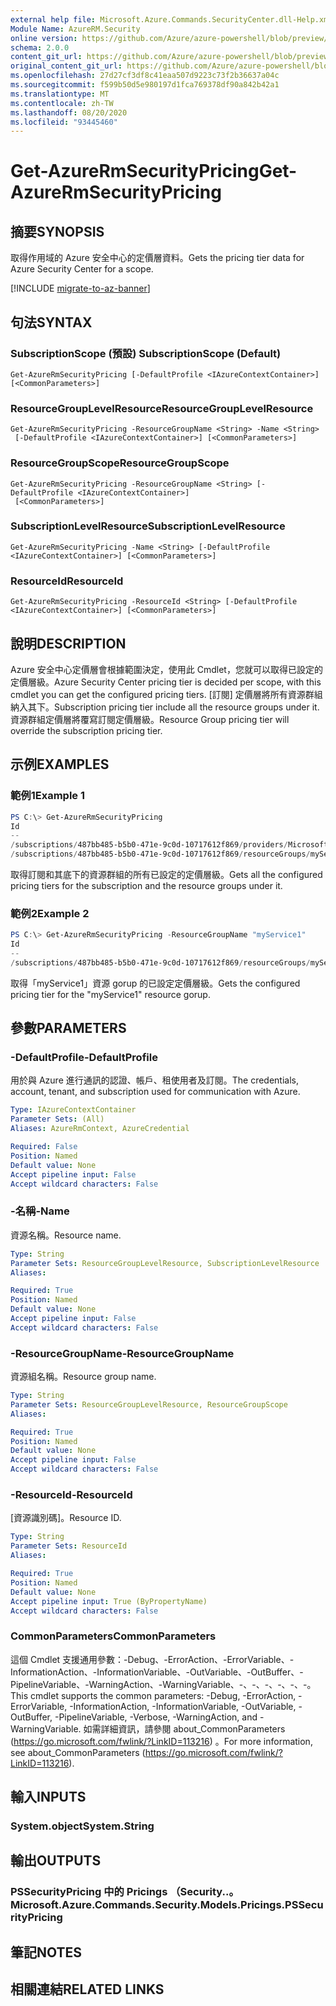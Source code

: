 ```yaml
---
external help file: Microsoft.Azure.Commands.SecurityCenter.dll-Help.xml
Module Name: AzureRM.Security
online version: https://github.com/Azure/azure-powershell/blob/preview/src/ResourceManager/Security/Commands.Security/help/Get-AzureRmSecurityPricing.md
schema: 2.0.0
content_git_url: https://github.com/Azure/azure-powershell/blob/preview/src/ResourceManager/Security/Commands.Security/help/Get-AzureRmSecurityPricing.md
original_content_git_url: https://github.com/Azure/azure-powershell/blob/preview/src/ResourceManager/Security/Commands.Security/help/Get-AzureRmSecurityPricing.md
ms.openlocfilehash: 27d27cf3df8c41eaa507d9223c73f2b36637a04c
ms.sourcegitcommit: f599b50d5e980197d1fca769378df90a842b42a1
ms.translationtype: MT
ms.contentlocale: zh-TW
ms.lasthandoff: 08/20/2020
ms.locfileid: "93445460"
---
```

# <span data-ttu-id="c7f45-101">Get-AzureRmSecurityPricing</span><span class="sxs-lookup"><span data-stu-id="c7f45-101">Get-AzureRmSecurityPricing</span></span>

## <span data-ttu-id="c7f45-102">摘要</span><span class="sxs-lookup"><span data-stu-id="c7f45-102">SYNOPSIS</span></span>
<span data-ttu-id="c7f45-103">取得作用域的 Azure 安全中心的定價層資料。</span><span class="sxs-lookup"><span data-stu-id="c7f45-103">Gets the pricing tier data for Azure Security Center for a scope.</span></span>

[!INCLUDE [migrate-to-az-banner](../../includes/migrate-to-az-banner.md)]

## <span data-ttu-id="c7f45-104">句法</span><span class="sxs-lookup"><span data-stu-id="c7f45-104">SYNTAX</span></span>

### <span data-ttu-id="c7f45-105">SubscriptionScope (預設) </span><span class="sxs-lookup"><span data-stu-id="c7f45-105">SubscriptionScope (Default)</span></span>
```
Get-AzureRmSecurityPricing [-DefaultProfile <IAzureContextContainer>] [<CommonParameters>]
```

### <span data-ttu-id="c7f45-106">ResourceGroupLevelResource</span><span class="sxs-lookup"><span data-stu-id="c7f45-106">ResourceGroupLevelResource</span></span>
```
Get-AzureRmSecurityPricing -ResourceGroupName <String> -Name <String>
 [-DefaultProfile <IAzureContextContainer>] [<CommonParameters>]
```

### <span data-ttu-id="c7f45-107">ResourceGroupScope</span><span class="sxs-lookup"><span data-stu-id="c7f45-107">ResourceGroupScope</span></span>
```
Get-AzureRmSecurityPricing -ResourceGroupName <String> [-DefaultProfile <IAzureContextContainer>]
 [<CommonParameters>]
```

### <span data-ttu-id="c7f45-108">SubscriptionLevelResource</span><span class="sxs-lookup"><span data-stu-id="c7f45-108">SubscriptionLevelResource</span></span>
```
Get-AzureRmSecurityPricing -Name <String> [-DefaultProfile <IAzureContextContainer>] [<CommonParameters>]
```

### <span data-ttu-id="c7f45-109">ResourceId</span><span class="sxs-lookup"><span data-stu-id="c7f45-109">ResourceId</span></span>
```
Get-AzureRmSecurityPricing -ResourceId <String> [-DefaultProfile <IAzureContextContainer>] [<CommonParameters>]
```

## <span data-ttu-id="c7f45-110">說明</span><span class="sxs-lookup"><span data-stu-id="c7f45-110">DESCRIPTION</span></span>
<span data-ttu-id="c7f45-111">Azure 安全中心定價層會根據範圍決定，使用此 Cmdlet，您就可以取得已設定的定價層級。</span><span class="sxs-lookup"><span data-stu-id="c7f45-111">Azure Security Center pricing tier is decided per scope, with this cmdlet you can get the configured pricing tiers.</span></span>
<span data-ttu-id="c7f45-112">[訂閱] 定價層將所有資源群組納入其下。</span><span class="sxs-lookup"><span data-stu-id="c7f45-112">Subscription pricing tier include all the resource groups under it.</span></span>
<span data-ttu-id="c7f45-113">資源群組定價層將覆寫訂閱定價層級。</span><span class="sxs-lookup"><span data-stu-id="c7f45-113">Resource Group pricing tier will override the subscription pricing tier.</span></span>

## <span data-ttu-id="c7f45-114">示例</span><span class="sxs-lookup"><span data-stu-id="c7f45-114">EXAMPLES</span></span>

### <span data-ttu-id="c7f45-115">範例1</span><span class="sxs-lookup"><span data-stu-id="c7f45-115">Example 1</span></span>
```powershell
PS C:\> Get-AzureRmSecurityPricing
Id                                                                                                                             Name       PricingTier
--                                                                                                                             ----       -----------
/subscriptions/487bb485-b5b0-471e-9c0d-10717612f869/providers/Microsoft.Security/pricings/default                              default    Standard
/subscriptions/487bb485-b5b0-471e-9c0d-10717612f869/resourceGroups/myService1/providers/Microsoft.Security/pricings/myService1 myService1 Standard
```

<span data-ttu-id="c7f45-116">取得訂閱和其底下的資源群組的所有已設定的定價層級。</span><span class="sxs-lookup"><span data-stu-id="c7f45-116">Gets all the configured pricing tiers for the subscription and the resource groups under it.</span></span>

### <span data-ttu-id="c7f45-117">範例2</span><span class="sxs-lookup"><span data-stu-id="c7f45-117">Example 2</span></span>
```powershell
PS C:\> Get-AzureRmSecurityPricing -ResourceGroupName "myService1"
Id                                                                                                                             Name       PricingTier
--                                                                                                                             ----       -----------
/subscriptions/487bb485-b5b0-471e-9c0d-10717612f869/resourceGroups/myService1/providers/Microsoft.Security/pricings/myService1 myService1 Standard
```

<span data-ttu-id="c7f45-118">取得「myService1」資源 gorup 的已設定定價層級。</span><span class="sxs-lookup"><span data-stu-id="c7f45-118">Gets the configured pricing tier for the "myService1" resource gorup.</span></span>

## <span data-ttu-id="c7f45-119">參數</span><span class="sxs-lookup"><span data-stu-id="c7f45-119">PARAMETERS</span></span>

### <span data-ttu-id="c7f45-120">-DefaultProfile</span><span class="sxs-lookup"><span data-stu-id="c7f45-120">-DefaultProfile</span></span>
<span data-ttu-id="c7f45-121">用於與 Azure 進行通訊的認證、帳戶、租使用者及訂閱。</span><span class="sxs-lookup"><span data-stu-id="c7f45-121">The credentials, account, tenant, and subscription used for communication with Azure.</span></span>

```yaml
Type: IAzureContextContainer
Parameter Sets: (All)
Aliases: AzureRmContext, AzureCredential

Required: False
Position: Named
Default value: None
Accept pipeline input: False
Accept wildcard characters: False
```

### <span data-ttu-id="c7f45-122">-名稱</span><span class="sxs-lookup"><span data-stu-id="c7f45-122">-Name</span></span>
<span data-ttu-id="c7f45-123">資源名稱。</span><span class="sxs-lookup"><span data-stu-id="c7f45-123">Resource name.</span></span>

```yaml
Type: String
Parameter Sets: ResourceGroupLevelResource, SubscriptionLevelResource
Aliases:

Required: True
Position: Named
Default value: None
Accept pipeline input: False
Accept wildcard characters: False
```

### <span data-ttu-id="c7f45-124">-ResourceGroupName</span><span class="sxs-lookup"><span data-stu-id="c7f45-124">-ResourceGroupName</span></span>
<span data-ttu-id="c7f45-125">資源組名稱。</span><span class="sxs-lookup"><span data-stu-id="c7f45-125">Resource group name.</span></span>

```yaml
Type: String
Parameter Sets: ResourceGroupLevelResource, ResourceGroupScope
Aliases:

Required: True
Position: Named
Default value: None
Accept pipeline input: False
Accept wildcard characters: False
```

### <span data-ttu-id="c7f45-126">-ResourceId</span><span class="sxs-lookup"><span data-stu-id="c7f45-126">-ResourceId</span></span>
<span data-ttu-id="c7f45-127">[資源識別碼]。</span><span class="sxs-lookup"><span data-stu-id="c7f45-127">Resource ID.</span></span>

```yaml
Type: String
Parameter Sets: ResourceId
Aliases:

Required: True
Position: Named
Default value: None
Accept pipeline input: True (ByPropertyName)
Accept wildcard characters: False
```

### <span data-ttu-id="c7f45-128">CommonParameters</span><span class="sxs-lookup"><span data-stu-id="c7f45-128">CommonParameters</span></span>
<span data-ttu-id="c7f45-129">這個 Cmdlet 支援通用參數：-Debug、-ErrorAction、-ErrorVariable、-InformationAction、-InformationVariable、-OutVariable、-OutBuffer、-PipelineVariable、-WarningAction、-WarningVariable、-、-、-、-、-、-。</span><span class="sxs-lookup"><span data-stu-id="c7f45-129">This cmdlet supports the common parameters: -Debug, -ErrorAction, -ErrorVariable, -InformationAction, -InformationVariable, -OutVariable, -OutBuffer, -PipelineVariable, -Verbose, -WarningAction, and -WarningVariable.</span></span> <span data-ttu-id="c7f45-130">如需詳細資訊，請參閱 about_CommonParameters (https://go.microsoft.com/fwlink/?LinkID=113216) 。</span><span class="sxs-lookup"><span data-stu-id="c7f45-130">For more information, see about_CommonParameters (https://go.microsoft.com/fwlink/?LinkID=113216).</span></span>

## <span data-ttu-id="c7f45-131">輸入</span><span class="sxs-lookup"><span data-stu-id="c7f45-131">INPUTS</span></span>

### <span data-ttu-id="c7f45-132">System.object</span><span class="sxs-lookup"><span data-stu-id="c7f45-132">System.String</span></span>

## <span data-ttu-id="c7f45-133">輸出</span><span class="sxs-lookup"><span data-stu-id="c7f45-133">OUTPUTS</span></span>

### <span data-ttu-id="c7f45-134">PSSecurityPricing 中的 Pricings （Security..。</span><span class="sxs-lookup"><span data-stu-id="c7f45-134">Microsoft.Azure.Commands.Security.Models.Pricings.PSSecurityPricing</span></span>

## <span data-ttu-id="c7f45-135">筆記</span><span class="sxs-lookup"><span data-stu-id="c7f45-135">NOTES</span></span>

## <span data-ttu-id="c7f45-136">相關連結</span><span class="sxs-lookup"><span data-stu-id="c7f45-136">RELATED LINKS</span></span>
